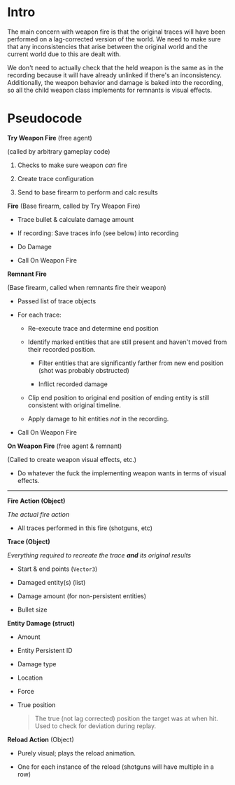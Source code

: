 # Intro

The main concern with weapon fire is that the original traces will have been performed on a lag-corrected version of the world. We need to make sure that any inconsistencies that arise between the original world and the current world due to this are dealt with.

We don't need to actually check that the held weapon is the same as in the recording because it will have already unlinked if there's an inconsistency. Additionally, the weapon behavior and damage is baked into the recording, so all the child weapon class implements for remnants is visual effects.

# Pseudocode

**Try Weapon Fire** (free agent)

(called by arbitrary gameplay code)

1. Checks to make sure weapon *can* fire

2. Create trace configuration

3. Send to base firearm to perform and calc results

**Fire**
(Base firearm, called by Try Weapon Fire)

- Trace bullet & calculate damage amount

- If recording: Save traces info (see below) into recording

- Do Damage

- Call On Weapon Fire

**Remnant Fire**

(Base firearm, called when remnants fire their weapon)

- Passed list of trace objects

- For each trace:
  
  - Re-execute trace and determine end position
  
  - Identify marked entities that are still present and haven't moved from their recorded position.
    
    - Filter entities that are significantly farther from new end position (shot was probably obstructed)
    
    - Inflict recorded damage
  
  - Clip end position to original end position of ending entity is still consistent with original timeline.
  
  - Apply damage to hit entities *not* in the recording.

- Call On Weapon Fire

**On Weapon Fire** (free agent & remnant)

(Called to create weapon visual effects, etc.)

- Do whatever the fuck the implementing weapon wants in terms of visual effects.

---

**Fire Action (Object)**

*The actual fire action*

- All traces performed in this fire (shotguns, etc)

**Trace (Object)**

*Everything required to recreate the trace **and** its original results*

- Start & end points (`Vector3`)

- Damaged entity(s) (list)

- Damage amount (for non-persistent entities)

- Bullet size

**Entity Damage (struct)**

- Amount

- Entity Persistent ID

- Damage type

- Location

- Force

- True position
  
  > The true (not lag corrected) position the target was at when hit. Used to check for deviation during replay.

**Reload Action** (Object)

- Purely visual; plays the reload animation.

- One for each instance of the reload (shotguns will have multiple in a row)
